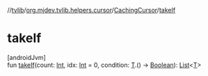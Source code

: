 //[tvlib](../../../index.md)/[org.mjdev.tvlib.helpers.cursor](../index.md)/[CachingCursor](index.md)/[takeIf](take-if.md)

# takeIf

[androidJvm]\
fun [takeIf](take-if.md)(count: [Int](https://kotlinlang.org/api/latest/jvm/stdlib/kotlin/-int/index.html), idx: [Int](https://kotlinlang.org/api/latest/jvm/stdlib/kotlin/-int/index.html) = 0, condition: [T](index.md).() -&gt; [Boolean](https://kotlinlang.org/api/latest/jvm/stdlib/kotlin/-boolean/index.html)): [List](https://kotlinlang.org/api/latest/jvm/stdlib/kotlin.collections/-list/index.html)&lt;[T](index.md)&gt;
